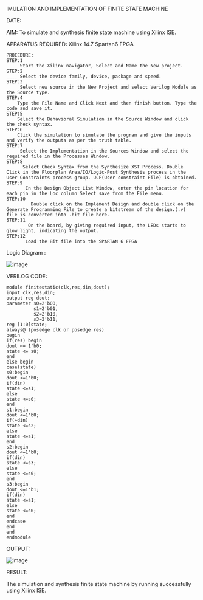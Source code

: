 IMULATION AND IMPLEMENTATION OF FINITE STATE MACHINE

DATE:

AIM: 
     To simulate and synthesis finite state machine using Xilinx ISE.

APPARATUS REQUIRED: 
    Xilinx 14.7 Spartan6 FPGA


```
PROCEDURE:  
STEP:1 
     Start the Xilinx navigator, Select and Name the New project. 
STEP:2 
     Select the device family, device, package and speed. 
STEP:3 
     Select new source in the New Project and select Verilog Module as the Source type. 
STEP:4 
    Type the File Name and Click Next and then finish button. Type the code and save it. 
STEP:5 
    Select the Behavioral Simulation in the Source Window and click the check syntax. 
STEP:6 
    Click the simulation to simulate the program and give the inputs and verify the outputs as per the truth table. 
STEP:7 
     Select the Implementation in the Sources Window and select the required file in the Processes Window. 
STEP:8 
      Select Check Syntax from the Synthesize XST Process. Double Click in the Floorplan Area/IO/Logic-Post Synthesis process in the User Constraints process group. UCF(User constraint File) is obtained. 
STEP:9 
       In the Design Object List Window, enter the pin location for each pin in the Loc column Select save from the File menu. 
STEP:10 
         Double click on the Implement Design and double click on the Generate Programming File to create a bitstream of the design.(.v) file is converted into .bit file here. 
STEP:11 
        On the board, by giving required input, the LEDs starts to glow light, indicating the output. 
STEP:12 
       Load the Bit file into the SPARTAN 6 FPGA
```


Logic Diagram :

![image](https://github.com/navaneethans/VLSI-LAB-EXP-5/assets/6987778/34ec5d63-2b3b-4511-81ef-99f4572d5869)


VERILOG CODE:
```
module finitestatic(clk,res,din,dout);
input clk,res,din;
output reg dout;
parameter s0=2'b00,
          s1=2'b01,
          s2=2'b10,
          s3=2'b11;
reg [1:0]state;
always@ (posedge clk or posedge res)
begin
if(res) begin
dout <= 1'b0;
state <= s0;
end 
else begin
case(state)
s0:begin
dout <=1'b0;
if(din)
state <=s1;
else
state <=s0;
end
s1:begin
dout <=1'b0;
if(~din)
state <=s2;
else
state <=s1;
end
s2:begin
dout <=1'b0;
if(din)
state <=s3;
else
state <=s0;
end
s3:begin
dout <=1'b1;
if(din)
state <=s1;
else
state <=s0;
end
endcase
end
end
endmodule
```

OUTPUT:

![image](https://github.com/navaneethans/VLSI-LAB-EXP-5/assets/159161836/eb410b02-5c3e-47f7-b3e6-e7e6b5c7dab4)


RESULT:

The simulation and synthesis finite state machine by running successfully using Xilinx ISE.




